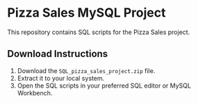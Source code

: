 # Pizza Sales MySQL Project

This repository contains SQL scripts for the Pizza Sales project.

## Download Instructions

1. Download the `SQL_pizza_sales_project.zip` file.
2. Extract it to your local system.
3. Open the SQL scripts in your preferred SQL editor or MySQL Workbench.
